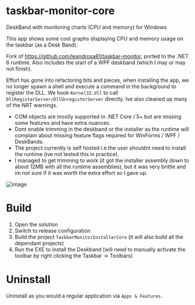 # taskbar-monitor-core
DeskBand with monitoring charts (CPU and memory) for Windows

This app shows some cool graphs displaying CPU and memory usage on the taskbar (as a Desk Band).

Fork of https://github.com/leandrosa81/taskbar-monitor, ported to the .NET 6 runtime. Also includes the start of a WPF deskband (which I may or may not finish).

Effort has gone into refactoring bits and pieces, when installing the app, we no longer spawn a shell and execute a command in the background to register the DLL. We hook `Kernel32.dll` to call `DllRegisterServer/DllUnregisterServer` directly. Ive also cleaned up many of the NRT warnings.

- COM objects are mostly supported in .NET Core / 5+ but are missing some features and have extra nuances.
- Dont enable trimming in the deskband or the installer as the runtime will complain about missing feature flags required for WinForms / WPF / DeskBands.
- The project currently is self hosted i.e the user shouldnt need to install the runtime (ive not tested this in practice).
- I managed to get trimming to work (it got the installer assembly down to about 12MB with all the runtime assemblies), but it was very brittle and im not sure if it was   worth the extra effort so I gave up.

![image](https://user-images.githubusercontent.com/21192520/187538343-294b0399-9ed7-4621-a440-062a99c37ce6.png)

# Build

1) Open the solution
2) Switch to release configuration
3) Build the project `TaskbarMonitorInstallerCore` (it will also build all the dependant projects)
5) Run the EXE to install the Deskband (will need to manually activate the toolbar by right clicking the Taskbar -> Toolbars)

# Uninstall

Uninstall as you would a regular application via `Apps & Features`.

